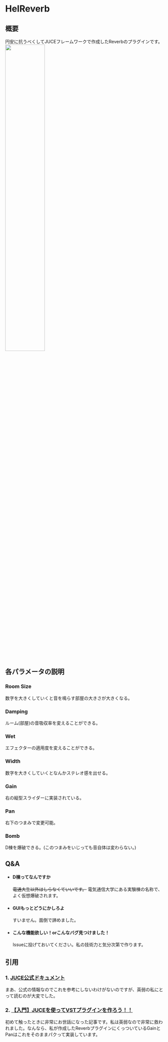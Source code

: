 # HelReverb

## 概要
円安に抗うべくしてJUCEフレームワークで作成したReverbのプラグインです。
<img src="https://helkun.dev/works/fig/HelReverb.png" style="width:50%">

## 各パラメータの説明
### Room Size
数字を大きくしていくと音を鳴らす部屋の大きさが大きくなる。

### Damping
ルーム(部屋)の音吸収率を変えることができる。

### Wet 
エフェクターの適用度を変えることができる。

### Width
数字を大きくしていくとなんかステレオ感を出せる。

### Gain
右の縦型スライダーに実装されている。

### Pan
右下のつまみで変更可能。

### Bomb
D棟を爆破できる。(このつまみをいじっても音自体は変わらない。)

## Q&A
- #### D棟ってなんですか
  ~~電通大生以外はしらなくていいです。~~ 電気通信大学にある実験棟の名称で、よく仮想爆破されます。
  
- #### GUIもっとどうにかしろよ
  すいません。面倒で諦めました。

- #### こんな機能欲しい！orこんなバグ見つけました！
  Issueに投げておいてください。私の技術力と気分次第で作ります。

## 引用
### 1. [JUCE公式ドキュメント](https://juce.com/learn/documentation/)
まあ、公式の情報なのでこれを参考にしないわけがないのですが、英弱の私にとって読むのが大変でした。

### 2. [【入門】JUCEを使ってVSTプラグインを作ろう！！](https://trap.jp/post/1558/)
初めて触ったときに非常にお世話になった記事です。私は英弱なので非常に救われました。なんなら、私が作成したReverbプラグインにくっついているGainとPanはこれをそのままパクって実装しています。
